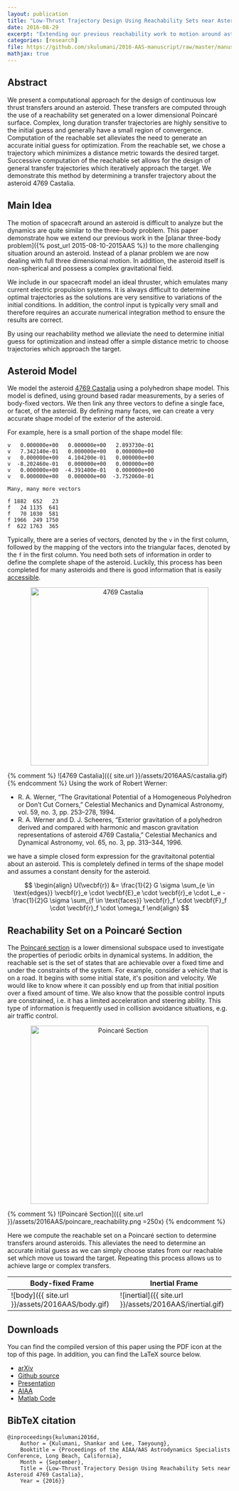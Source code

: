 ```yaml
---
layout: publication
title: "Low-Thrust Trajectory Design Using Reachability Sets near Asteroid 4769 Castalia"
date: 2016-08-29
excerpt: "Extending our previous reachability work to motion around asteroids"
categories: [research]
file: https://github.com/skulumani/2016-AAS-manuscript/raw/master/manuscript.pdf
mathjax: true
---
```

$$
\newcommand{\bracket}[1]{\left[ #1 \right]}
\newcommand{\parenth}[1]{\left( #1 \right)}
\newcommand{\vecbf}[1]{\bf{#1}}
\newcommand{\R}{\mathbb{R}}
$$

## Abstract

We present a computational approach for the design of continuous low thrust transfers around an asteroid.
These transfers are computed through the use of a reachability set generated on a lower dimensional Poincaré surface.
Complex, long duration transfer trajectories are highly sensitive to the initial guess and generally have a small region of convergence.
Computation of the reachable set alleviates the need to generate an accurate initial guess for optimization.
From the reachable set, we chose a trajectory which minimizes a distance metric towards the desired target.
Successive computation of the reachable set allows for the design of general transfer trajectories which iteratively approach the target.
We demonstrate this method by determining a transfer trajectory about the asteroid 4769 Castalia.

## Main Idea

The motion of spacecraft around an asteroid is difficult to analyze but the dynamics are quite similar to the three-body problem.
This paper demonstrate how we extend our previous work in the [planar three-body problem]({% post_url  2015-08-10-2015AAS %}) to the more challenging situation around an asteroid.
Instead of a planar problem we are now dealing with full three dimensional motion. 
In addition, the asteroid itself is non-spherical and possess a complex gravitational field.

We include in our spacecraft model an ideal thruster, which emulates many current electric propulsion systems.
It is always difficult to determine optimal trajectories as the solutions are very sensitive to variations of the initial conditions. 
In addition, the control input is typically very small and therefore requires an accurate numerical integration method to ensure the results are correct.

By using our reachability method we alleviate the need to determine initial guess for optimization and instead offer a simple distance metric to choose trajectories which approach the target.

## Asteroid Model

We model the asteroid [4769 Castalia](https://en.wikipedia.org/wiki/4769_Castalia) using a polyhedron shape model.
This model is defined, using ground based radar measurements, by a series of body-fixed vectors.
We then link any three vectors to define a single face, or facet, of the asteroid.
By defining many faces, we can create a very accurate shape model of the exterior of the asteroid.

For example, here is a small portion of the shape model file:

~~~~
v   0.000000e+00   0.000000e+00   2.893730e-01
v   7.342140e-01   0.000000e+00   0.000000e+00
v   0.000000e+00   4.104200e-01   0.000000e+00
v  -8.202460e-01   0.000000e+00   0.000000e+00
v   0.000000e+00  -4.391400e-01   0.000000e+00
v   0.000000e+00   0.000000e+00  -3.752060e-01

Many, many more vectors

f 1882  652   23 
f   24 1135  641 
f   70 1030  581 
f 1966  249 1750
f  622 1763  365 

~~~~

Typically, there are a series of vectors, denoted by the `v` in the first column, followed by the mapping of the vectors into the triangular faces, denoted by the `f` in the first column.
You need both sets of information in order to define the complete shape of the asteroid.
Luckily, this process has been completed for many asteroids and there is good information that is easily [accessible](http://sbn.psi.edu/pds/).

<center>
<img src="{{ site.baseurl }}assets/2016AAS/castalia.gif" alt="4769 Castalia" width="400"/>
</center>

{% comment %}
![4769 Castalia]({{ site.url }}/assets/2016AAS/castalia.gif)
{% endcomment %}
Using the work of Robert Werner:

* R. A. Werner, “The Gravitational Potential of a Homogeneous Polyhedron or Don’t Cut Corners,” Celestial Mechanics and Dynamical Astronomy, vol. 59, no. 3, pp. 253–278, 1994.
* R. A. Werner and D. J. Scheeres, “Exterior gravitation of a polyhedron derived and compared with harmonic and mascon gravitation representations of asteroid 4769 Castalia,” Celestial Mechanics and Dynamical Astronomy, vol. 65, no. 3, pp. 313–344, 1996.

we have a simple closed form expression for the gravitaitonal potential about an asteroid.
This is completely defined in terms of the shape model and assumes a constant density for the asteroid.

$$
\begin{align}
    U(\vecbf{r}) &= \frac{1}{2} G \sigma \sum_{e \in \text{edges}} \vecbf{r}_e \cdot \vecbf{E}_e \cdot \vecbf{r}_e \cdot L_e - \frac{1}{2}G \sigma \sum_{f \in \text{faces}} \vecbf{r}_f \cdot \vecbf{F}_f \cdot \vecbf{r}_f \cdot \omega_f 
\end{align}
$$

## Reachability Set on a Poincaré Section

The [Poincaré section](https://en.wikipedia.org/wiki/Poincar%C3%A9_map) is a lower dimensional subspace used to investigate the properties of periodic orbits in dynamical systems.
In addition, the reachable set is the set of states that are achievable over a fixed time and under the constraints of the system.
For example, consider a vehicle that is on a road. 
It begins with some initial state, it's position and velocity. 
We would like to know where it can possibly end up from that initial position over a fixed amount of time.
We also know that the possible control inputs are constrained, i.e. it has a limited acceleration and steering ability.
This type of information is frequently used in collision avoidance situations, e.g. air traffic control.

<center>
<img src="{{ site.baseurl }}assets/2016AAS/poincare_reachability.png" alt="Poincaré Section" width="400"/>
</center>

{% comment %}
![Poincaré Section]({{ site.url }}/assets/2016AAS/poincare_reachability.png =250x)
{% endcomment %}

Here we compute the reachable set on a Poincaré section to determine transfers around asteroids. 
This alleviates the need to determine an accurate initial guess as we can simply choose states from our reachable set which move us toward the target. 
Repeating this process allows us to achieve large or complex transfers.

Body-fixed Frame |  Inertial Frame | 
-----------------------------------------|----------------------------------------------|
![body]({{ site.url }}/assets/2016AAS/body.gif) | ![inertial]({{ site.url }}/assets/2016AAS/inertial.gif) | 

## Downloads

You can find the compiled version of this paper using the PDF icon at the top of this page.
In addition, you can find the LaTeX source below.

* [arXiv](http://arxiv.org/abs/1608.05601)
* [Github source](https://github.com/skulumani/2016-AAS-manuscript)
* [Presentation](https://github.com/skulumani/2016_AAS_presentation)
* [AIAA](http://arc.aiaa.org/doi/abs/10.2514/6.2016-5376)
* [Matlab Code](https://github.com/skulumani/2016_AAS_matlab)

## BibTeX citation

~~~~
@inproceedings{kulumani2016d,
    Author = {Kulumani, Shankar and Lee, Taeyoung},
    Booktitle = {Proceedings of the AIAA/AAS Astrodynamics Specialists Conference, Long Beach, California},
    Month = {September},
    Title = {Low-Thrust Trajectory Design Using Reachability Sets near Asteroid 4769 Castalia},
    Year = {2016}}
~~~~




